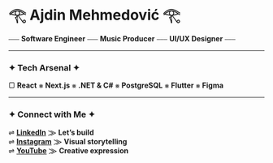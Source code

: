 # 𓂀 **Ajdin Mehmedović**  𓂀

⎯⎯⎯ **Software Engineer** ⎯⎯⎯ **Music Producer** ⎯⎯⎯ **UI/UX Designer** ⎯⎯⎯

---

### ✦ **Tech Arsenal** ✦

▢ **React** ⨳ **Next.js** ⨳ **.NET & C#** ⨳ **PostgreSQL** ⨳ **Flutter** ⨳ **Figma**

---

### ✦ **Connect with Me** ✦

⇌ [**LinkedIn**](https://www.linkedin.com/in/ajdinmehmedovic/) ⨠ **Let’s build**  
⇌ [**Instagram**](https://instagram.com/plansio_central) ⨠ **Visual storytelling**  
⇌ [**YouTube**](https://www.youtube.com/@aydhiny) ⨠ **Creative expression**  
